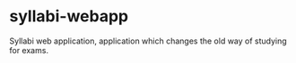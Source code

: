 # syllabi-webapp
Syllabi web application, application which changes the old way of studying for exams.

